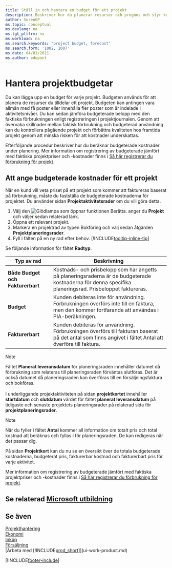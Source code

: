 ```yaml
---
title: Ställ in och hantera en budget för ett projekt
description: Beskriver hur du planerar resurser och prognos och styr kostnader för ett projekt genom att skapa en budget för varje projekt.
author: SorenGP
ms.topic: conceptual
ms.devlang: na
ms.tgt_pltfrm: na
ms.workload: na
ms.search.keywords: 'project budget, forecast'
ms.search.form: '1002, 1007'
ms.date: 04/01/2021
ms.author: edupont
---
```

# <a name="manage-job-budgets"></a>Hantera projektbudgetar

Du kan lägga upp en budget för varje projekt. Budgeten används för att planera de resurser du tilldelar ett projekt. Budgeten kan antingen vara allmän med få poster eller innehålla fler poster som är indelade i aktivitetsnivåer. Du kan sedan jämföra budgeterade belopp med den faktiska förbrukningen enligt registreringen i projektjournalen. Genom att övervaka skillnader mellan faktisk förbrukning och budgeterad användning kan du kontrollera pågående projekt och förbättra kvaliteten hos framtida projekt genom att minska risken för att kostnader underskattas.

Efterföljande procedur beskriver hur du beräknar budgeterade kostnader under planering. Mer information om registrering av budgeterade jämfört med faktiska projektpriser och -kostnader finns i [Så här registrerar du förbrukning för projekt](projects-how-record-job-usage.md).  

## <a name="to-estimate-the-budgeted-costs-for-a-job"></a><a name="JobBudgetCosts"></a> Att ange budgeterade kostnader för ett projekt
När en kund vill veta priset på ett projekt som kommer att faktureras baserat på förbrukning, måste du fastställa de budgeterade kostnaderna för projektet. Du använder sidan **Projektaktivitetsrader** om du vill göra detta.

1. Välj den ![Glödlampa som öppnar funktionen Berätta.](media/ui-search/search_small.png "Berätta för mig vad du vill göra") anger du **Projekt** och väljer sedan relaterad länk.  
2. Öppna ett relevant projekt.
3. Markera en projektrad av typen Bokföring och välj sedan åtgärden **Projektplaneringsrader**.
4. Fyll i fälten på en ny rad efter behov. [!INCLUDE[tooltip-inline-tip](includes/tooltip-inline-tip_md.md)]   

Se följande information för fältet **Radtyp**.  

| Typ av rad | Beskrivning |
| --- | --- |
| **Både Budget och Fakturerbart** |Kostnads- och prisbelopp som har angetts på planeringsraderna är de budgeterade kostnaderna för denna specifika planeringsrad. Prisbeloppet faktureras. |
| **Budget** |Kunden debiteras inte för användning. Förbrukningen överförs inte till en faktura, men den kommer fortfarande att användas i PIA-beräkningen. |
| **Fakturerbart** |Kunden debiteras för användning. Förbrukningen överförs till fakturan baserat på det antal som finns angivet i fältet Antal att överföra till faktura. |

> [!NOTE]  
> Fältet **Planerat leveransdatum** för planeringsraden innehåller datumet då förbrukning som relateras till planeringsraden förväntas slutföras. Det är också datumet då planeringsraden kan överföras till en försäljningsfaktura och bokföras. <br /><br /> I underliggande projektaktiviteten på sidan **projektkortet** innehåller **startdatum** och **slutdatum** värdet för fältet **planerat leveransdatum** på tidigaste och senaste projektets planeringsrader på relaterad sida för **projektplaneringsrader**.

> [!NOTE]  
>   När du fyller i fältet **Antal** kommer all information om totalt pris och total kostnad att beräknas och fyllas i för planeringsraden. De kan redigeras när det passar dig.

På sidan **Projektkort** kan du nu se en översikt över de totala budgeterade kostnaderna, budgeterat pris, fakturerbar kostnad och fakturerbart pris för varje aktivitet.

Mer information om registrering av budgeterade jämfört med faktiska projektpriser och -kostnader finns i [Så här registrerar du förbrukning för projekt](projects-how-record-job-usage.md).

## <a name="see-related-microsoft-training"></a>Se relaterad [Microsoft utbildning](/training/modules/set-up-job-planning-lines/)

## <a name="see-also"></a>Se även

[Projekthantering](projects-manage-projects.md)  
[Ekonomi](finance.md)  
[Inköp](purchasing-manage-purchasing.md)  
[Försäljning](sales-manage-sales.md)  
[Arbeta med [!INCLUDE[prod_short](includes/prod_short.md)]](ui-work-product.md)  


[!INCLUDE[footer-include](includes/footer-banner.md)]
